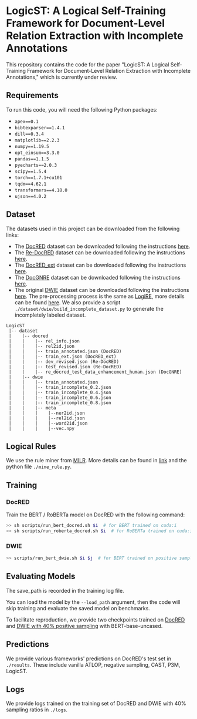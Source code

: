 # LogicST: A Logical Self-Training Framework for Document-Level Relation Extraction with Incomplete Annotations

This repository contains the code for the paper "LogicST: A Logical Self-Training Framework for Document-Level Relation Extraction with Incomplete Annotations," which is currently under review.

## Requirements

To run this code, you will need the following Python packages:

- `apex==0.1`
- `bibtexparser==1.4.1`
- `dill==0.3.4`
- `matplotlib==2.2.3`
- `numpy==1.19.5`
- `opt_einsum==3.3.0`
- `pandas==1.1.5`
- `pyecharts==2.0.3`
- `scipy==1.5.4`
- `torch==1.7.1+cu101`
- `tqdm==4.62.1`
- `transformers==4.18.0`
- `ujson==4.0.2`

## Dataset

The datasets used in this project can be downloaded from the following links:

- The [DocRED](https://www.aclweb.org/anthology/P19-1074/) dataset can be downloaded following the instructions [here](https://github.com/thunlp/DocRED/tree/master/data).
- The [Re-DocRED](https://aclanthology.org/2022.emnlp-main.580.pdf) dataset can be downloaded following the instructions [here](https://github.com/tonytan48/Re-DocRED).
- The [DocRED_ext](https://arxiv.org/pdf/2210.08709) dataset can be downloaded following the instructions [here](https://github.com/www-Ye/SSR-PU).
- The [DocGNRE](https://aclanthology.org/2023.emnlp-main.334.pdf) dataset can be downloaded following the instructions [here](https://github.com/bigai-nlco/DocGNRE).
- The original [DWIE](https://arxiv.org/pdf/2009.12626) dataset can be downloaded following the instructions [here](https://github.com/klimzaporojets/DWIE). The pre-processing process is the same as [LogiRE](https://aclanthology.org/2021.emnlp-main.95.pdf), more details can be found [here](https://github.com/rudongyu/LogiRE). We also provide a script `./dataset/dwie/build_incomplete_dataset.py` to generate the incompletely labeled dataset.


```
LogicST
 |-- dataset
 |    |-- docred
 |    |    |-- rel_info.json        
 |    |    |-- rel2id.json        
 |    |    |-- train_annotated.json (DocRED)     
 |    |    |-- train_ext.json (DocRED_ext)
 |    |    |-- dev_revised.json (Re-DocRED)
 |    |    |-- test_revised.json (Re-DocRED)
 |    |    |-- re_docred_test_data_enhancement_human.json (DocGNRE)
 |    |-- dwie
 |    |    |-- train_annotated.json 
 |    |    |-- train_incomplete_0.2.json
 |    |    |-- train_incomplete_0.4.json
 |    |    |-- train_incomplete_0.6.json
 |    |    |-- train_incomplete_0.8.json
 |    |    |-- meta
 |    |    |    |--ner2id.json
 |    |    |    |--rel2id.json
 |    |    |    |--word2id.json
 |    |    |    |--vec.npy
```

## Logical Rules
We use the rule miner from [MILR](https://aclanthology.org/2022.emnlp-main.704.pdf). More details can be found in [link](https://github.com/XingYing-stack/MILR) and the python file `./mine_rule.py`.


## Training
### DocRED
Train the BERT / RoBERTa model on DocRED with the following command:

```bash
>> sh scripts/run_bert_docred.sh $i  # for BERT trained on cuda:i
>> sh scripts/run_roberta_docred.sh $i  # for RoBERTa trained on cuda:i
```

### DWIE
```bash
>> scripts/run_bert_dwie.sh $i $j  # for BERT trained on positive sampling ratio with $j on cuda:i
```

## Evaluating Models
The save_path is recorded in the training log file. 

You can load the model by the `--load_path` argument, then the code will skip training and evaluate the saved model on benchmarks.

To facilitate reproduction, we provide two checkpoints trained on [DocRED](https://drive.google.com/file/d/1h4iIf2k9OsIU2RqF0HsVpc8DV1PLwxGW/view?usp=drive_link) and [DWIE with 40% positive sampling](https://drive.google.com/file/d/1sSe6ASVQ5HqL6mDGxPFodIX8bBrilPyE/view?usp=drive_link) with BERT-base-uncased.


## Predictions
We provide various frameworks' predictions on DocRED's test set in `./results`. These include vanilla ATLOP, negative sampling, CAST, P3M, LogicST.


## Logs
We provide logs trained on the training set of DocRED and DWIE with 40% sampling ratios in `./logs`.

